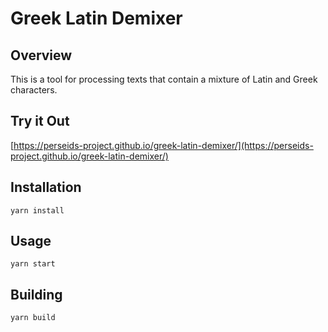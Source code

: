 Greek Latin Demixer
===================

Overview
--------

This is a tool for processing texts that contain a mixture of Latin and Greek characters.

Try it Out
----------

[https://perseids-project.github.io/greek-latin-demixer/](https://perseids-project.github.io/greek-latin-demixer/)

Installation
------------

`yarn install`

Usage
-----

`yarn start`

Building
--------

`yarn build`
